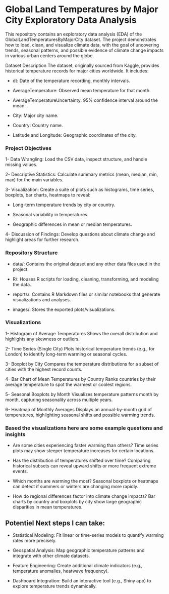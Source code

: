 # Global Land Temperatures by Major City Exploratory Data Analysis

This repository contains an exploratory data analysis (EDA) of the GlobalLandTemperaturesByMajorCity dataset. The project demonstrates how to load, clean, and visualize climate data, with the goal of uncovering trends, seasonal patterns, and possible evidence of climate change impacts in various urban centers around the globe.

Dataset Description
The dataset, originally sourced from Kaggle, provides historical temperature records for major cities worldwide. It includes:

- dt: Date of the temperature recording, monthly intervals.

- AverageTemperature: Observed mean temperature for that month.

- AverageTemperatureUncertainty: 95% confidence interval around the mean.

- City: Major city name.

- Country: Country name.

- Latitude and Longitude: Geographic coordinates of the city.

### Project Objectives

1- Data Wrangling: Load the CSV data, inspect structure, and handle missing values.

2- Descriptive Statistics: Calculate summary metrics (mean, median, min, max) for the main variables.

3- Visualization: Create a suite of plots such as histograms, time series, boxplots, bar charts, heatmaps to reveal:

- Long-term temperature trends by city or country.

- Seasonal variability in temperatures.

- Geographic differences in mean or median temperatures.

4- Discussion of Findings: Develop questions about climate change and highlight areas for further research.

### Repository Structure

- data/: Contains the original dataset and any other data files used in the project.

- R/: Houses R scripts for loading, cleaning, transforming, and modeling the data.

- reports/: Contains R Markdown files or similar notebooks that generate visualizations and analyses.

- images/: Stores the exported plots/visualizations.

### Visualizations

1- Histogram of Average Temperatures
Shows the overall distribution and highlights any skewness or outliers.

2- Time Series (Single City)
Plots historical temperature trends (e.g., for London) to identify long-term warming or seasonal cycles.

3- Boxplot by City
Compares the temperature distributions for a subset of cities with the highest record counts.

4- Bar Chart of Mean Temperatures by Country
Ranks countries by their average temperature to spot the warmest or coolest regions.

5- Seasonal Boxplots by Month
Visualizes temperature patterns month by month, capturing seasonality across multiple years.

6- Heatmap of Monthly Averages
Displays an annual-by-month grid of temperatures, highlighting seasonal shifts and possible warming trends.

### Based the visualizations here are some example questions and insights

- Are some cities experiencing faster warming than others?
Time series plots may show steeper temperature increases for certain locations.

- Has the distribution of temperatures shifted over time?
Comparing historical subsets can reveal upward shifts or more frequent extreme events.

- Which months are warming the most?
Seasonal boxplots or heatmaps can detect if summers or winters are changing more rapidly.

- How do regional differences factor into climate change impacts?
Bar charts by country and boxplots by city show large geographic disparities in mean temperatures.

## Potentiel Next steps I can take:

- Statistical Modeling: Fit linear or time-series models to quantify warming rates more precisely.

- Geospatial Analysis: Map geographic temperature patterns and integrate with other climate datasets.

- Feature Engineering: Create additional climate indicators (e.g., temperature anomalies, heatwave frequency).

- Dashboard Integration: Build an interactive tool (e.g., Shiny app) to explore temperature trends dynamically.

